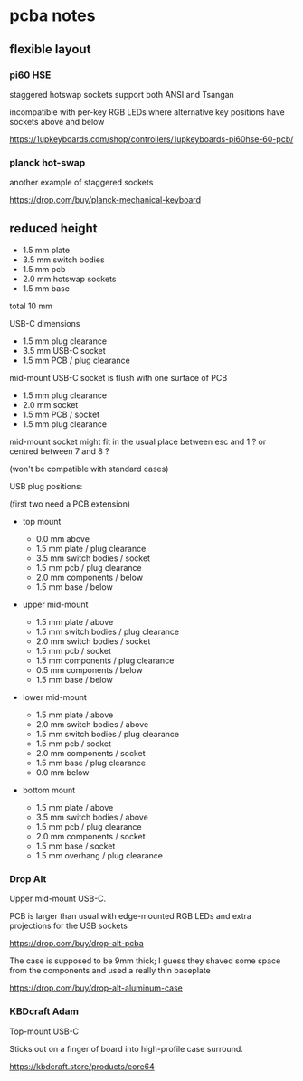 pcba notes
==========


flexible layout
---------------

### pi60 HSE

staggered hotswap sockets support both ANSI and Tsangan

incompatible with per-key RGB LEDs where alternative key positions
have sockets above and below

https://1upkeyboards.com/shop/controllers/1upkeyboards-pi60hse-60-pcb/

### planck hot-swap

another example of staggered sockets

https://drop.com/buy/planck-mechanical-keyboard


reduced height
--------------

  * 1.5 mm plate
  * 3.5 mm switch bodies
  * 1.5 mm pcb
  * 2.0 mm hotswap sockets
  * 1.5 mm base

total 10 mm

USB-C dimensions

  * 1.5 mm plug clearance
  * 3.5 mm USB-C socket
  * 1.5 mm PCB / plug clearance

mid-mount USB-C socket is flush with one surface of PCB

  * 1.5 mm plug clearance
  * 2.0 mm socket
  * 1.5 mm PCB / socket
  * 1.5 mm plug clearance

mid-mount socket might fit in the usual place between esc and 1 ?
or centred between 7 and 8 ?

(won't be compatible with standard cases)

USB plug positions:

(first two need a PCB extension)

  * top mount
      - 0.0 mm above
      - 1.5 mm plate / plug clearance
      - 3.5 mm switch bodies / socket
      - 1.5 mm pcb / plug clearance
      - 2.0 mm components / below
      - 1.5 mm base / below

  * upper mid-mount
      - 1.5 mm plate / above
      - 1.5 mm switch bodies / plug clearance
      - 2.0 mm switch bodies / socket
      - 1.5 mm pcb / socket
      - 1.5 mm components / plug clearance
      - 0.5 mm components / below
      - 1.5 mm base / below

  * lower mid-mount
      - 1.5 mm plate / above
      - 2.0 mm switch bodies / above
      - 1.5 mm switch bodies / plug clearance
      - 1.5 mm pcb / socket
      - 2.0 mm components / socket
      - 1.5 mm base / plug clearance
      - 0.0 mm below

  * bottom mount
      - 1.5 mm plate / above
      - 3.5 mm switch bodies / above
      - 1.5 mm pcb / plug clearance
      - 2.0 mm components / socket
      - 1.5 mm base / socket
      - 1.5 mm overhang / plug clearance

### Drop Alt

Upper mid-mount USB-C.

PCB is larger than usual with edge-mounted RGB LEDs
and extra projections for the USB sockets

https://drop.com/buy/drop-alt-pcba

The case is supposed to be 9mm thick; I guess they shaved some space
from the components and used a really thin baseplate

https://drop.com/buy/drop-alt-aluminum-case

### KBDcraft Adam

Top-mount USB-C

Sticks out on a finger of board into high-profile case surround.

https://kbdcraft.store/products/core64
